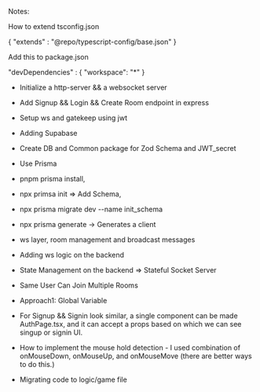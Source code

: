 Notes:

How to extend tsconfig.json


{
    "extends" : "@repo/typescript-config/base.json"
}

Add this to package.json

"devDependencies" : {
    "workspace": "*"
}

- Initialize a http-server && a websocket server
- Add Signup && Login && Create Room endpoint in express
- Setup ws and gatekeep using jwt
- Adding Supabase
- Create DB and Common package for Zod Schema and JWT_secret
- Use Prisma
- pnpm prisma install,
- npx primsa init =>  Add Schema,
- npx prisma migrate dev --name init_schema 
- npx prisma generate -> Generates a client
- ws layer, room management and broadcast messages


- Adding ws logic on the backend

- State Management on the backend => Stateful Socket Server
- Same User Can Join Multiple Rooms
- Approach1: Global Variable

- For Signup && Signin look similar, a single component can be made AuthPage.tsx, and it can accept a props based on which we can see singup or signin UI.

- How to implement the mouse hold detection - I used combination of onMouseDown, onMouseUp, and onMouseMove (there are better ways to do this.)

- Migrating code to logic/game file